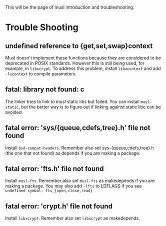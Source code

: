 This will be the page of musl introduction and troubleshooting.

# Trouble Shooting
## undefined reference to {get,set,swap}context
Musl doesn't implement these functions because they are considered to be deprecated in POSIX standards. However this is still being used, for example, in `libxcrypt`.
To address this problem, install `libucontext` and add `-lucontext` to compile parameters.

## fatal: library not found: c
The linker tries to link to musl static libs but failed. You can install `musl-static`, but the better way is to figure out if linking against static libc can be avoided.

## fatal error: 'sys/{queue,cdefs,tree}.h' file not found
Install `bsd-compat-headers`. Remember also set sys-{queue,cdefs,tree}.h (the one that not found) as depends if you are making a package.

## fatal error: 'fts.h' file not found
Install `musl-fts`. Remember also set `musl-fts` as makedepends if you are making a package. You may also add `-lfts` to LDFLAGS if you see `undefined symbol: fts_{open,close,read}`

## fatal error: 'crypt.h' file not found
Install `libxcrypt`. Remember also set `libxcrypt` as makedepends.